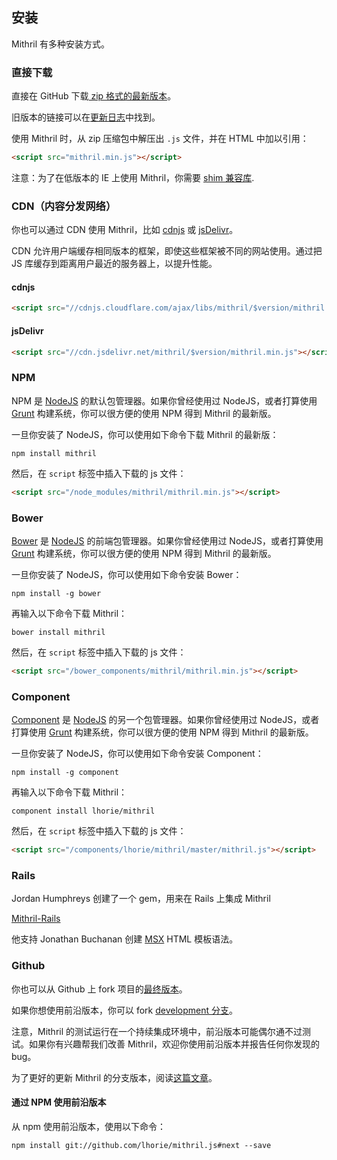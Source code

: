 ﻿## 安装

Mithril 有多种安装方式。

### 直接下载

直接在 GitHub 下载[ zip 格式的最新版本](http://lhorie.github.io/mithril/mithril.min.zip)。

旧版本的链接可以在[更新日志](http://mithril.js.org/change-log.html)中找到。

使用 Mithril 时，从 zip 压缩包中解压出 `.js` 文件，并在 HTML 中加以引用：

```html
<script src="mithril.min.js"></script>
```

注意：为了在低版本的 IE 上使用 Mithril，你需要 [shim 兼容库](tools.md#internet-explorer-compatibility).

### CDN（内容分发网络）

你也可以通过 CDN 使用 Mithril，比如 [cdnjs](http://cdnjs.com/libraries/mithril/) 或 [jsDelivr](http://www.jsdelivr.com/#!mithril)。

CDN 允许用户端缓存相同版本的框架，即使这些框架被不同的网站使用。通过把 JS 库缓存到距离用户最近的服务器上，以提升性能。

#### cdnjs

```html
<script src="//cdnjs.cloudflare.com/ajax/libs/mithril/$version/mithril.min.js"></script>
```

#### jsDelivr

```html
<script src="//cdn.jsdelivr.net/mithril/$version/mithril.min.js"></script>
```

### NPM

NPM 是 [NodeJS](http://nodejs.org/) 的默认包管理器。如果你曾经使用过 NodeJS，或者打算使用 [Grunt](http://gruntjs.com/) 构建系统，你可以很方便的使用 NPM 得到 Mithril 的最新版。

一旦你安装了 NodeJS，你可以使用如下命令下载 Mithril 的最新版：

```
npm install mithril
```

然后，在 `script` 标签中插入下载的 js 文件：

```html
<script src="/node_modules/mithril/mithril.min.js"></script>
```

### Bower

[Bower](http://bower.io) 是 [NodeJS](http://nodejs.org/) 的前端包管理器。如果你曾经使用过 NodeJS，或者打算使用 [Grunt](http://gruntjs.com/) 构建系统，你可以很方便的使用 NPM 得到 Mithril 的最新版。

一旦你安装了 NodeJS，你可以使用如下命令安装 Bower：

```
npm install -g bower
```

再输入以下命令下载 Mithril：

```
bower install mithril
```

然后，在 `script` 标签中插入下载的 js 文件：

```html
<script src="/bower_components/mithril/mithril.min.js"></script>
```

### Component

[Component](http://component.github.io) 是 [NodeJS](http://nodejs.org/) 的另一个包管理器。如果你曾经使用过 NodeJS，或者打算使用 [Grunt](http://gruntjs.com/) 构建系统，你可以很方便的使用 NPM 得到 Mithril 的最新版。

一旦你安装了 NodeJS，你可以使用如下命令安装 Component：

```
npm install -g component
```

再输入以下命令下载 Mithril：

```
component install lhorie/mithril
```

然后，在 `script` 标签中插入下载的 js 文件：

```html
<script src="/components/lhorie/mithril/master/mithril.js"></script>
```

### Rails

Jordan Humphreys 创建了一个 gem，用来在 Rails 上集成 Mithril

[Mithril-Rails](https://github.com/mrsweaters/mithril-rails)

他支持 Jonathan Buchanan 创建 [MSX](https://github.com/insin/msx) HTML 模板语法。

### Github

你也可以从 Github 上 fork 项目的[最终版本](https://github.com/lhorie/mithril)。

如果你想使用前沿版本，你可以 fork [development 分支](https://github.com/lhorie/mithril.js)。

注意，Mithril 的测试运行在一个持续集成环境中，前沿版本可能偶尔通不过测试。如果你有兴趣帮我们改善 Mithril，欢迎你使用前沿版本并报告任何你发现的 bug。

为了更好的更新 Mithril 的分支版本，阅读[这篇文章](https://help.github.com/articles/syncing-a-fork)。

#### 通过 NPM 使用前沿版本

从 npm 使用前沿版本，使用以下命令：

```
npm install git://github.com/lhorie/mithril.js#next --save
```

